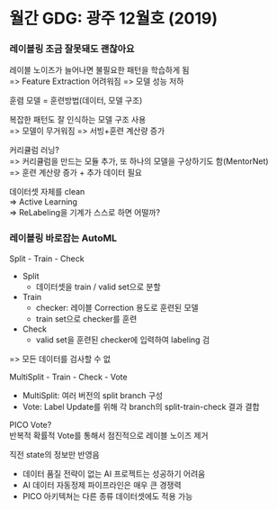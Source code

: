 # 월간 GDG: 광주 12월호 (2019)
### 레이블링 조금 잘못돼도 괜찮아요

레이블 노이즈가 늘어나면 불필요한 패턴을 학습하게 됨\
=> Feature Extraction 어려워짐 => 모델 성능 저하

훈렴 모델 = 훈련방법(데이터, 모델 구조)

복잡한 패턴도 잘 인식하는 모델 구조 사용\
=> 모델이 무거워짐 => 서빙+훈련 계산량 증가

커리큘럼 러닝?\
=> 커리큘럼을 만드는 모듈 추가, 또 하나의 모델을 구상하기도 함(MentorNet)\
=> 훈련 계산량 증가 + 추가 데이터 필요

데이터셋 자체를 clean\
=> Active Learning\
=> ReLabeling을 기계가 스스로 하면 어떨까?

### 레이블링 바로잡는 AutoML
Split - Train - Check
* Split
  * 데이터셋을 train / valid set으로 분할
* Train
  * checker: 레이블 Correction 용도로 훈련된 모델
  * train set으로 checker를 훈련
* Check
  * valid set을 훈련된 checker에 입력하여 labeling 검

=> 모든 데이터를 검사할 수 없

MultiSplit - Train - Check - Vote
* MultiSplit: 여러 버전의 split branch 구성
* Vote: Label Update를 위해 각 branch의 split-train-check 결과 결합

PICO Vote?\
반복적 확률적 Vote를 통해서 점진적으로 레이블 노이즈 제거

직전 state의 정보만 반영음

* 데이터 품질 전략이 없는 AI 프로젝트는 성공하기 어려움
* AI 데이터 자동정제 파이프라인은 매우 큰 경쟁력
* PICO 아키텍쳐는 다른 종류 데이터셋에도 적용 가능